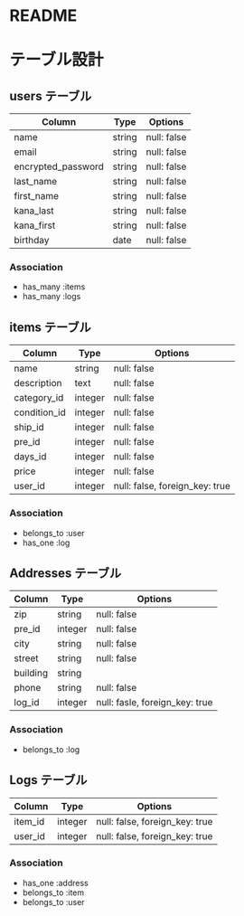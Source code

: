 # README

# テーブル設計

## users テーブル

| Column             | Type   | Options     |
| ------------------ | ------ | ----------- |
| name               | string | null: false |
| email              | string | null: false |
| encrypted_password | string | null: false | 
| last_name          | string | null: false |
| first_name         | string | null: false |
| kana_last          | string | null: false |
| kana_first         | string | null: false |
| birthday           | date   | null: false |

### Association

- has_many :items
- has_many :logs

## items テーブル

| Column       | Type    | Options                        |
| ------------ | ------- | ------------------------------ |
| name         | string  | null: false                    |
| description  | text    | null: false                    |
| category_id  | integer | null: false                    |
| condition_id | integer | null: false                    |
| ship_id      | integer | null: false                    |
| pre_id       | integer | null: false                    |
| days_id      | integer | null: false                    |
| price        | integer | null: false                    |
| user_id      | integer | null: false, foreign_key: true |

### Association

- belongs_to :user
- has_one :log 

## Addresses テーブル

| Column   | Type    | Options                        |
| -------- | ------- | ------------------------------ |
| zip      | string  | null: false                    |
| pre_id   | integer | null: false                    |
| city     | string  | null: false                    |
| street   | string  | null: false                    |
| building | string  |                                |
| phone    | string  | null: false                    |
| log_id   | integer | null: fasle, foreign_key: true |

### Association

- belongs_to :log

## Logs テーブル

| Column     | Type    | Options                        |
| ---------- | ------- | ------------------------------ |
| item_id    | integer | null: false, foreign_key: true |
| user_id    | integer | null: false, foreign_key: true |

### Association

- has_one :address
- belongs_to :item
- belongs_to :user

